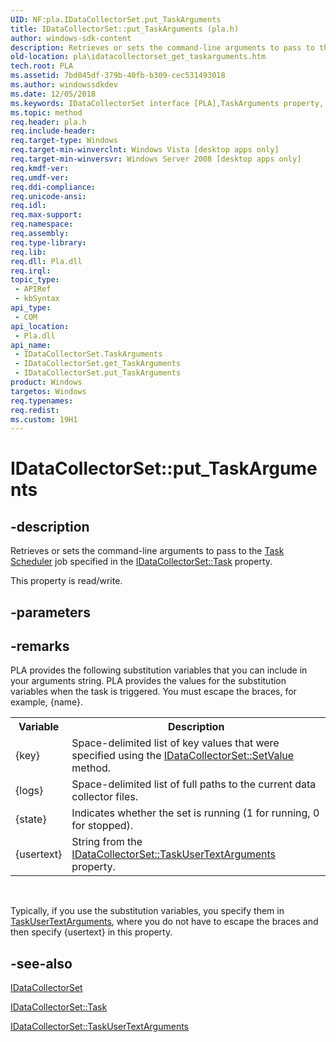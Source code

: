 ```yaml
---
UID: NF:pla.IDataCollectorSet.put_TaskArguments
title: IDataCollectorSet::put_TaskArguments (pla.h)
author: windows-sdk-content
description: Retrieves or sets the command-line arguments to pass to the Task Scheduler job specified in the IDataCollectorSet::Task property.
old-location: pla\idatacollectorset_get_taskarguments.htm
tech.root: PLA
ms.assetid: 7bd045df-379b-40fb-b309-cec531493018
ms.author: windowssdkdev
ms.date: 12/05/2018
ms.keywords: IDataCollectorSet interface [PLA],TaskArguments property, IDataCollectorSet.TaskArguments, IDataCollectorSet.put_TaskArguments, IDataCollectorSet::TaskArguments, IDataCollectorSet::get_TaskArguments, IDataCollectorSet::put_TaskArguments, TaskArguments property [PLA], TaskArguments property [PLA],IDataCollectorSet interface, base.idatacollectorset_get_taskarguments, pla.idatacollectorset_get_taskarguments, pla/IDataCollectorSet::TaskArguments, pla/IDataCollectorSet::get_TaskArguments, pla/IDataCollectorSet::put_TaskArguments, put_TaskArguments
ms.topic: method
req.header: pla.h
req.include-header: 
req.target-type: Windows
req.target-min-winverclnt: Windows Vista [desktop apps only]
req.target-min-winversvr: Windows Server 2008 [desktop apps only]
req.kmdf-ver: 
req.umdf-ver: 
req.ddi-compliance: 
req.unicode-ansi: 
req.idl: 
req.max-support: 
req.namespace: 
req.assembly: 
req.type-library: 
req.lib: 
req.dll: Pla.dll
req.irql: 
topic_type:
 - APIRef
 - kbSyntax
api_type:
 - COM
api_location:
 - Pla.dll
api_name:
 - IDataCollectorSet.TaskArguments
 - IDataCollectorSet.get_TaskArguments
 - IDataCollectorSet.put_TaskArguments
product: Windows
targetos: Windows
req.typenames: 
req.redist: 
ms.custom: 19H1
---
```


# IDataCollectorSet::put_TaskArguments


## -description


Retrieves or sets the command-line arguments to pass to the <a href="https://docs.microsoft.com/windows/desktop/TaskSchd/task-scheduler-start-page">Task Scheduler</a> job specified in the <a href="https://docs.microsoft.com/previous-versions/windows/desktop/api/pla/nf-pla-idatacollectorset-get_task">IDataCollectorSet::Task</a> property.

This property is read/write.


## -parameters


## -remarks



PLA provides the following substitution variables that you can include in your arguments string. PLA provides the values for the substitution variables when the task is triggered. You must escape the braces, for example, \{name\}.

<table>
<tr>
<th>Variable</th>
<th>Description</th>
</tr>
<tr>
<td>{key}</td>
<td>Space-delimited list of key values that were specified using the  <a href="https://docs.microsoft.com/previous-versions/windows/desktop/api/pla/nf-pla-idatacollectorset-setvalue">IDataCollectorSet::SetValue</a> method.</td>
</tr>
<tr>
<td>{logs}</td>
<td>Space-delimited list of full paths to the current data collector files.</td>
</tr>
<tr>
<td>{state}</td>
<td>Indicates whether the set is running (1 for running, 0 for stopped).</td>
</tr>
<tr>
<td>{usertext}</td>
<td>String from the <a href="https://docs.microsoft.com/previous-versions/windows/desktop/api/pla/nf-pla-idatacollectorset-get_taskusertextarguments">IDataCollectorSet::TaskUserTextArguments</a> property.</td>
</tr>
</table>
 

Typically, if you use the substitution variables, you specify them in <a href="https://docs.microsoft.com/previous-versions/windows/desktop/api/pla/nf-pla-idatacollectorset-get_taskusertextarguments">TaskUserTextArguments</a>, where you do not have to escape the braces and then specify {usertext} in this property.




## -see-also




<a href="https://docs.microsoft.com/previous-versions/windows/desktop/api/pla/nn-pla-idatacollectorset">IDataCollectorSet</a>



<a href="https://docs.microsoft.com/previous-versions/windows/desktop/api/pla/nf-pla-idatacollectorset-get_task">IDataCollectorSet::Task</a>



<a href="https://docs.microsoft.com/previous-versions/windows/desktop/api/pla/nf-pla-idatacollectorset-get_taskusertextarguments">IDataCollectorSet::TaskUserTextArguments</a>
 

 

